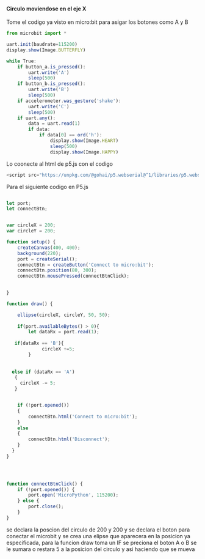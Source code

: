 #### Circulo moviendose en el eje X 

Tome el codigo ya visto en micro:bit para asigar los botones como A y B
``` js
from microbit import *

uart.init(baudrate=115200)
display.show(Image.BUTTERFLY)

while True:
    if button_a.is_pressed():
        uart.write('A')
        sleep(500)
    if button_b.is_pressed():
        uart.write('B')
        sleep(500)
    if accelerometer.was_gesture('shake'):
        uart.write('C')
        sleep(500)
    if uart.any():
        data = uart.read(1)
        if data:
            if data[0] == ord('h'):
                display.show(Image.HEART)
                sleep(500)
                display.show(Image.HAPPY)
```
Lo coonecte al html de p5.js con el codigo
``` js
<script src="https://unpkg.com/@gohai/p5.webserial@^1/libraries/p5.webserial.js"></script>
```

Para el siguiente codigo en P5.js 
``` js

let port;
let connectBtn;


var circleX = 200;
var circleY = 200;

function setup() {
    createCanvas(400, 400);
    background(220);
    port = createSerial();
    connectBtn = createButton('Connect to micro:bit');
    connectBtn.position(80, 300);
    connectBtn.mousePressed(connectBtnClick);
    

}

function draw() {

    ellipse(circleX, circleY, 50, 50);
  
    if(port.availableBytes() > 0){
        let dataRx = port.read(1);
       
   if(dataRx == 'B'){
             circleX +=5;    
        }
   
     
  else if (dataRx == 'A')
   {
     circleX -= 5;
   }


    if (!port.opened()) 
    {
        connectBtn.html('Connect to micro:bit');
    } 
    else 
    {
        connectBtn.html('Disconnect');
    }
  } 
}


  

function connectBtnClick() {
    if (!port.opened()) {
        port.open('MicroPython', 115200);
    } else {
        port.close();
    }
}
```
se declara la poscion del circulo de 200 y 200  y se declara el boton para conectar el microbit y se crea una elipse que aparecera en la posicion ya especificada, para la funcion draw toma un IF se preciona el boton A o B se le sumara o restara 5 a la posicion del circulo y asi haciendo que se mueva 
